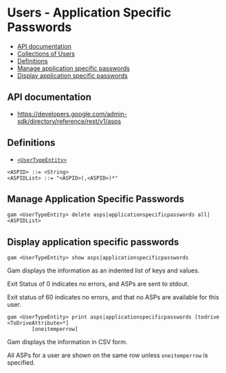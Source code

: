 # Users - Application Specific Passwords
- [API documentation](#api-documentation)
- [Collections of Users](Collections-of-Users)
- [Definitions](#definitions)
- [Manage application specific passwords](#manage-application-specific-passwords)
- [Display application specific passwords](#display-application-specific-passwords)

## API documentation
* https://developers.google.com/admin-sdk/directory/reference/rest/v1/asps

## Definitions
* [`<UserTypeEntity>`](Collections-of-Users)

```
<ASPID> ::= <String>
<ASPIDList> ::= "<ASPID>(,<ASPID>)*"
```
## Manage Application Specific Passwords
```
gam <UserTypeEntity> delete asps|applicationspecificpasswords all|<ASPIDList>
```
## Display application specific passwords
```
gam <UserTypeEntity> show asps|applicationspecificpasswords
```
Gam displays the information as an indented list of keys and values.

Exit Status of 0 indicates no errors, and ASPs are sent to stdout.

Exit status of 60 indicates no errors, and that no ASPs are available for this user.
```
gam <UserTypeEntity> print asps|applicationspecificpasswords [todrive <ToDriveAttribute>*]
        [oneitemperrow]
```
Gam displays the information in CSV form.

All ASPs for a user are shown on the same row unless `oneitemperrow` is specified.
